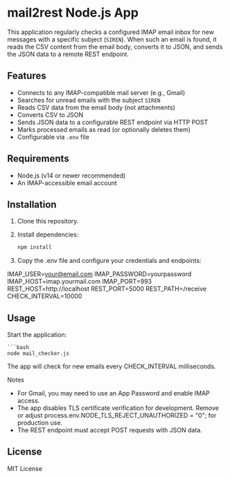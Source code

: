 # mail2rest Node.js App

This application regularly checks a configured IMAP email inbox for new messages with a specific subject (`SIREN`). When such an email is found, it reads the CSV content from the email body, converts it to JSON, and sends the JSON data to a remote REST endpoint.

## Features

- Connects to any IMAP-compatible mail server (e.g., Gmail)
- Searches for unread emails with the subject `SIREN`
- Reads CSV data from the email body (not attachments)
- Converts CSV to JSON
- Sends JSON data to a configurable REST endpoint via HTTP POST
- Marks processed emails as read (or optionally deletes them)
- Configurable via `.env` file

## Requirements

- Node.js (v14 or newer recommended)
- An IMAP-accessible email account

## Installation

1. Clone this repository.
2. Install dependencies:

   ```bash
   npm install

3. Copy the .env file and configure your credentials and endpoints:


IMAP_USER=your@email.com
IMAP_PASSWORD=yourpassword
IMAP_HOST=imap.yourmail.com
IMAP_PORT=993
REST_HOST=http://localhost
REST_PORT=5000
REST_PATH=/receive
CHECK_INTERVAL=10000

## Usage

Start the application:

    ```bash
    node mail_checker.js

The app will check for new emails every CHECK_INTERVAL milliseconds.

Notes
- For Gmail, you may need to use an App Password and enable IMAP access.
- The app disables TLS certificate verification for development. Remove or adjust process.env.NODE_TLS_REJECT_UNAUTHORIZED = "0"; for production use.
- The REST endpoint must accept POST requests with JSON data.

## License

MIT License